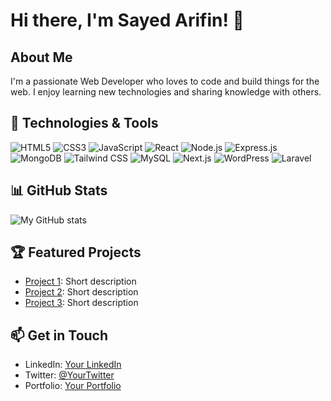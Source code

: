 # Hi there, I'm Sayed Arifin! 👋

## About Me
I'm a passionate Web Developer who loves to code and build things for the web. I enjoy learning new technologies and sharing knowledge with others.

## 🔧 Technologies & Tools
![HTML5](https://img.shields.io/badge/-HTML5-E34F26?style=flat&logo=html5&logoColor=white)
![CSS3](https://img.shields.io/badge/-CSS3-1572B6?style=flat&logo=css3&logoColor=white)
![JavaScript](https://img.shields.io/badge/-JavaScript-black?style=flat&logo=javascript&logoColor=eed718)
![React](https://img.shields.io/badge/-React-61DAFB?style=flat&logo=react&logoColor=white)
![Node.js](https://img.shields.io/badge/-Node.js-43853d?style=flat&logo=node.js&logoColor=white)
![Express.js](https://img.shields.io/badge/-Express.js-yellow?style=flat&logo=express&logoColor=white)
![MongoDB](https://img.shields.io/badge/-MongoDB-black?style=flat&logo=mongodb&logoColor=47A248)
![Tailwind CSS](https://img.shields.io/badge/-Tailwind_CSS-38B2AC?style=flat&logo=tailwind-css&logoColor=white)
![MySQL](https://img.shields.io/badge/-MySQL-4479A1?style=flat&logo=mysql&logoColor=white)
![Next.js](https://img.shields.io/badge/-Next.js-000000?style=flat&logo=next.js&logoColor=white)
![WordPress](https://img.shields.io/badge/-WordPress-21759B?style=flat&logo=wordpress&logoColor=white)
![Laravel](https://img.shields.io/badge/-Laravel-FF2D20?style=flat&logo=laravel&logoColor=white)

## 📊 GitHub Stats
![My GitHub stats](https://github-readme-stats.vercel.app/api?username=yourusername&show_icons=true&theme=radical)

## 🏆 Featured Projects
- [Project 1](link-to-project1): Short description
- [Project 2](link-to-project2): Short description
- [Project 3](link-to-project3): Short description

## 📫 Get in Touch
- LinkedIn: [Your LinkedIn](https://www.linkedin.com/in/yourlinkedin/)
- Twitter: [@YourTwitter](https://twitter.com/yourtwitter)
- Portfolio: [Your Portfolio](https://yourportfolio.com)

